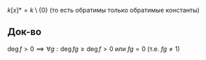 $k[x]* = k\setminus \{ 0 \}$ (то есть обратимы только обратимые константы)
## Док-во

$\deg f>0\implies \forall g: \deg fg\geq \deg f>0$ или $fg=0$ (т.е. $fg\ne 1$)